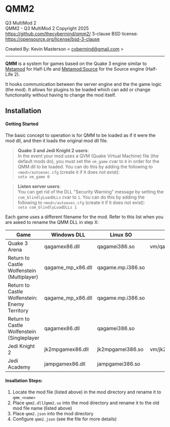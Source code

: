 # QMM2
Q3 MultiMod 2  
QMM2 - Q3 MultiMod 2
Copyright 2025
https://github.com/thecybermind/qmm2/
3-clause BSD license: https://opensource.org/license/bsd-3-clause

Created By:
    Kevin Masterson < cybermind@gmail.com >

---

**QMM** is a system for games based on the Quake 3 engine similar to [Metamod](http://metamod.org/) for Half-Life and [Metamod:Source](https://www.sourcemm.net/) for the Source engine (Half-Life 2).

It hooks communication between the server engine and the the game logic (the mod). It allows for plugins to be loaded which can add or change functionality without having to change the mod itself.


## Installation

#### Getting Started
The basic concept to operation is for QMM to be loaded as if it were the mod dll, and then it loads the original mod dll file.

> **Quake 3 and Jedi Knight 2 users**:  
> In the event your mod uses a QVM (Quake Virtual Machine) file (the default mods do), you must set the `vm_game` cvar to `0` in order for the QMM dll to be loaded. You can do this by adding the following to `<mod>/autoexec.cfg` (create it if it does not exist):  
> `seta vm_game 0`

> **Listen server users**:  
> You can get rid of the DLL "Security Warning" message by setting the `com_blindlyLoadDLLs` cvar to `1`. You can do this by adding the following to `<mod>/autoexec.cfg` (create it if it does not exist):  
> `seta com_blindlyLoadDLLs 1`

Each game uses a different filename for the mod. Refer to this list when you are asked to rename the QMM DLL in step X:

| Game | Windows DLL | Linux SO | QVM |
| ----------- | ----------- | ----------- | ----------- |
| Quake 3 Arena | qagamex86.dll | qagamei386.so | vm/qagame.qvm |
| Return to Castle Wolfenstein (Multiplayer) | qagame_mp_x86.dll | qagame.mp.i386.so |   |
| Return to Castle Wolfenstein: Enemy Territory | qagame_mp_x86.dll | qagame.mp.i386.so |   |
| Return to Castle Wolfenstein (Singleplayer | qagamex86.dll | qagamei386.so |   |
| Jedi Knight 2 | jk2mpgamex86.dll | jk2mpgamei386.so | vm/jk2mpgame.qvm |
| Jedi Academy | jampgamex86.dll | jampgamei386.so |  |

#### Insallation Steps:
1. Locate the mod file (listed above) in the mod directory and rename it to `qmm_<name>`
2. Place `qmm2.dll`/`qmm2.so` into the mod directory and rename it to the old mod file name (listed above)
3. Place `qmm2.json` into the mod directory
4. Configure `qmm2.json` (see the file for more details)
